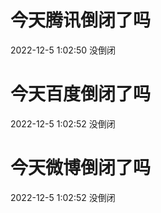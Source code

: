 # 今天腾讯倒闭了吗

2022-12-5 1:02:50 没倒闭

# 今天百度倒闭了吗

2022-12-5 1:02:52 没倒闭

# 今天微博倒闭了吗

2022-12-5 1:02:52 没倒闭

